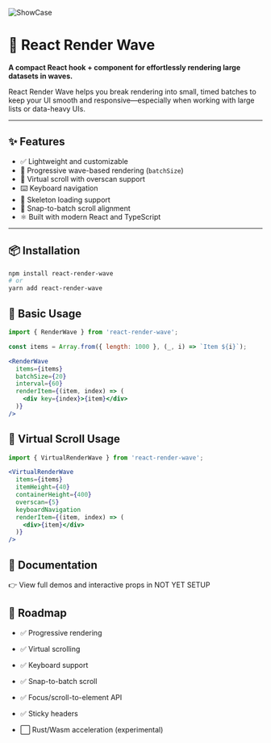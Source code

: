 ![ShowCase](https://dev-intj.github.io/images/RenderWave/showcase.png)

# 🌊 React Render Wave

**A compact React hook + component for effortlessly rendering large datasets in waves.**

React Render Wave helps you break rendering into small, timed batches to keep your UI smooth and responsive—especially when working with large lists or data-heavy UIs.

---

## ✨ Features

- ✅ Lightweight and customizable
- 🌊 Progressive wave-based rendering (`batchSize`)
- 🧠 Virtual scroll with overscan support
- ⌨️ Keyboard navigation
- 🦴 Skeleton loading support
- 🧲 Snap-to-batch scroll alignment
- ⚛️ Built with modern React and TypeScript

---

## 📦 Installation

```bash
npm install react-render-wave
# or
yarn add react-render-wave
```


## 🧪 Basic Usage

```jsx
import { RenderWave } from 'react-render-wave';

const items = Array.from({ length: 1000 }, (_, i) => `Item ${i}`);

<RenderWave
  items={items}
  batchSize={20}
  interval={60}
  renderItem={(item, index) => (
    <div key={index}>{item}</div>
  )}
/>
```

## 🔁 Virtual Scroll Usage

```jsx
import { VirtualRenderWave } from 'react-render-wave';

<VirtualRenderWave
  items={items}
  itemHeight={40}
  containerHeight={400}
  overscan={5}
  keyboardNavigation
  renderItem={(item, index) => (
    <div>{item}</div>
  )}
/>
```

## 📘 Documentation

👉 View full demos and interactive props in NOT YET SETUP

## 🧩 Roadmap

- ✅ Progressive rendering

- ✅ Virtual scrolling

- ✅ Keyboard support

- ✅ Snap-to-batch scroll

- ✅ Focus/scroll-to-element API

- ✅ Sticky headers

- ⬜ Rust/Wasm acceleration (experimental)

